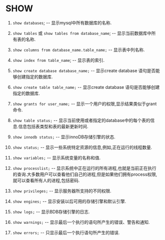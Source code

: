 #  SHOW

1. `show databases`; -- 显示mysql中所有数据库的名称. 
2. `show tables` 或 `show tables from database_name`; -- 显示当前数据库中所有表的名称.

3. `show columns from database_name.table_name;` -- 显示表中列名称. 
4. `show index from table_name`; -- 显示表的索引. 

5. `show create database database_name;` -- 显示create database 语句是否能够创建指定的数据库. 
6. `show create table table_name;` -- 显示create database 语句是否能够创建指定的数据库. 

7. `show grants for user_name;` -- 显示一个用户的权限,显示结果类似于grant 命令. 

8. `show table status;` -- 显示当前使用或者指定的database中的每个表的信息.信息包括表类型和表的最新更新时间. 
9. `show innodb status;` -- 显示innoDB存储引擎的状态. 

10. `show status;` -- 显示一些系统特定资源的信息,例如,正在运行的线程数量. 
11. `show variables;` -- 显示系统变量的名称和值. 
12. `show processlist;` -- 显示系统中正在运行的所有进程,也就是当前正在执行的查询.大多数用户可以查看他们自己的进程,但是如果他们拥有process权限,就可以查看所有人的进程,包括密码. 
13. `show privileges;` -- 显示服务器所支持的不同权限. 
14. `show engines;` -- 显示安装以后可用的存储引擎和默认引擎. 
15. `show logs;` -- 显示BDB存储引擎的日志. 
16. `show warnings;` -- 显示最后一个执行的语句所产生的错误、警告和通知. 
17. `show errors;` -- 只显示最后一个执行语句所产生的错误.